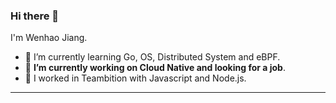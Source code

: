 ### Hi there 👋
I'm Wenhao Jiang.
- 🌱 I’m currently learning Go, OS, Distributed System and eBPF.
- 🔭 **I’m currently working on Cloud Native and looking for a job**.
- 📆 I worked in Teambition with Javascript and Node.js.

<!--
**xujiajiadexiaokeai/xujiajiadexiaokeai** is a ✨ _special_ ✨ repository because its `README.md` (this file) appears on your GitHub profile.

Here are some ideas to get you started:

- 🔭 I’m currently working on ...
- 🌱 I’m currently learning ...
- 👯 I’m looking to collaborate on ...
- 🤔 I’m looking for help with ...
- 💬 Ask me about ...
- 📫 How to reach me: ...
- 😄 Pronouns: ...
- ⚡ Fun fact: ...
-->

---
<img src="https://github.com/xujiajiadexiaokeai/xujiajiadexiaokeai/blob/output/github-contribution-grid-snake.svg" alt="" style="max-width: 100%;">

